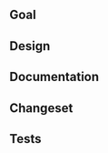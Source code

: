 ## Goal

<!-- Why is this change necessary? -->

## Design

<!-- Why was this approach used? -->

## Documentation

<!-- Does the PR add or remove functionality?  Have the docs been considered? -->

## Changeset

<!-- What changed? -->

## Tests

<!-- How was it tested? -->
